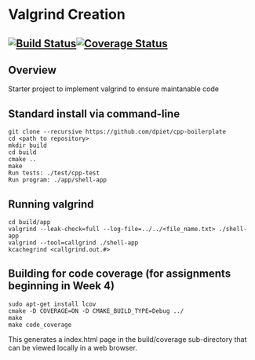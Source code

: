 # Valgrind Creation
[![Build Status](https://travis-ci.org/adigoswami/Valgrind.svg?branch=master)](https://travis-ci.org/adigoswami/Valgrind)[![Coverage Status](https://coveralls.io/repos/github/adigoswami/Valgrind/badge.svg?branch=master)](https://coveralls.io/github/adigoswami/Valgrind?branch=master)
---

## Overview

Starter project to implement valgrind to ensure maintanable code


## Standard install via command-line
```
git clone --recursive https://github.com/dpiet/cpp-boilerplate
cd <path to repository>
mkdir build
cd build
cmake ..
make
Run tests: ./test/cpp-test
Run program: ./app/shell-app
```

## Running valgrind
```
cd build/app
valgrind --leak-check=full --log-file=../../<file_name.txt> ./shell-app
valgrind --tool=callgrind ./shell-app
kcachegrind <callgrind.out.#> 
```

## Building for code coverage (for assignments beginning in Week 4)
```
sudo apt-get install lcov
cmake -D COVERAGE=ON -D CMAKE_BUILD_TYPE=Debug ../
make
make code_coverage
```
This generates a index.html page in the build/coverage sub-directory that can be viewed locally in a web browser.
